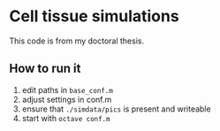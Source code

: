 Cell tissue simulations
=======================

This code is from my doctoral thesis.

How to run it
-------------

1. edit paths in ``base_conf.m``
2. adjust settings in conf.m
3. ensure that ``./simdata/pics`` is present and writeable
4. start with ``octave conf.m``

